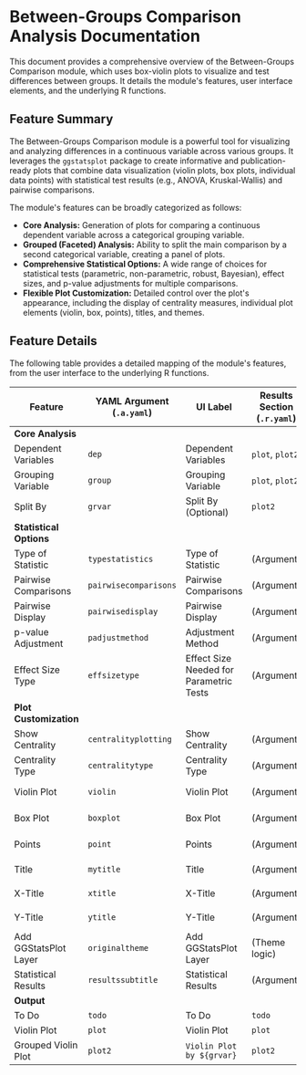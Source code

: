 # Between-Groups Comparison Analysis Documentation

This document provides a comprehensive overview of the Between-Groups Comparison module, which uses box-violin plots to visualize and test differences between groups. It details the module's features, user interface elements, and the underlying R functions.

## Feature Summary

The Between-Groups Comparison module is a powerful tool for visualizing and analyzing differences in a continuous variable across various groups. It leverages the `ggstatsplot` package to create informative and publication-ready plots that combine data visualization (violin plots, box plots, individual data points) with statistical test results (e.g., ANOVA, Kruskal-Wallis) and pairwise comparisons.

The module's features can be broadly categorized as follows:

*   **Core Analysis:** Generation of plots for comparing a continuous dependent variable across a categorical grouping variable.
*   **Grouped (Faceted) Analysis:** Ability to split the main comparison by a second categorical variable, creating a panel of plots.
*   **Comprehensive Statistical Options:** A wide range of choices for statistical tests (parametric, non-parametric, robust, Bayesian), effect sizes, and p-value adjustments for multiple comparisons.
*   **Flexible Plot Customization:** Detailed control over the plot's appearance, including the display of centrality measures, individual plot elements (violin, box, points), titles, and themes.

## Feature Details

The following table provides a detailed mapping of the module's features, from the user interface to the underlying R functions.

| Feature | YAML Argument (`.a.yaml`) | UI Label | Results Section (`.r.yaml`) | R Function (`.b.R`) |
|---|---|---|---|---|
| **Core Analysis** | | | | |
| Dependent Variables | `dep` | Dependent Variables | `plot`, `plot2` | `.prepareData`, `.plot`, `.plot2` |
| Grouping Variable | `group` | Grouping Variable | `plot`, `plot2` | `.plot`, `.plot2` |
| Split By | `grvar` | Split By (Optional) | `plot2` | `.plot2` |
| **Statistical Options** | | | | |
| Type of Statistic | `typestatistics` | Type of Statistic | (Argument) | `.prepareOptions`, `.plot`, `.plot2` |
| Pairwise Comparisons | `pairwisecomparisons` | Pairwise Comparisons | (Argument) | `.prepareOptions`, `.plot`, `.plot2` |
| Pairwise Display | `pairwisedisplay` | Pairwise Display | (Argument) | `.prepareOptions`, `.plot`, `.plot2` |
| p-value Adjustment | `padjustmethod` | Adjustment Method | (Argument) | `.prepareOptions`, `.plot`, `.plot2` |
| Effect Size Type | `effsizetype` | Effect Size Needed for Parametric Tests | (Argument) | `.prepareOptions`, `.plot`, `.plot2` |
| **Plot Customization** | | | | |
| Show Centrality | `centralityplotting` | Show Centrality | (Argument) | `.prepareOptions`, `.plot`, `.plot2` |
| Centrality Type | `centralitytype` | Centrality Type | (Argument) | `.prepareOptions`, `.plot`, `.plot2` |
| Violin Plot | `violin` | Violin Plot | (Argument) | `.prepareOptions`, `.plot`, `.plot2` |
| Box Plot | `boxplot` | Box Plot | (Argument) | `.prepareOptions`, `.plot`, `.plot2` |
| Points | `point` | Points | (Argument) | `.prepareOptions`, `.plot`, `.plot2` |
| Title | `mytitle` | Title | (Argument) | `.prepareOptions`, `.plot` |
| X-Title | `xtitle` | X-Title | (Argument) | `.prepareOptions`, `.plot` |
| Y-Title | `ytitle` | Y-Title | (Argument) | `.prepareOptions`, `.plot` |
| Add GGStatsPlot Layer | `originaltheme` | Add GGStatsPlot Layer | (Theme logic) | `.plot`, `.plot2` |
| Statistical Results | `resultssubtitle` | Statistical Results | (Argument) | `.prepareOptions`, `.plot`, `.plot2` |
| **Output** | | | | |
| To Do | `todo` | To Do | `todo` | `.run` |
| Violin Plot | `plot` | Violin Plot | `plot` | `.plot` |
| Grouped Violin Plot | `plot2` | `Violin Plot by ${grvar}` | `plot2` | `.plot2` |
